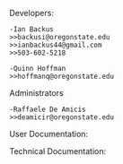   Developers:  
    
    -Ian Backus  
    >>backusi@oregonstate.edu  
    >>ianbackus44@gmail.com  
    >>503-602-5218  
    
    -Quinn Hoffman  
    >>hoffmanq@oregonstate.edu  
    
  Administrators  
    
    -Raffaele De Amicis  
    >>deamicir@oregonstate.edu  
  
  
User Documentation:  


Technical Documentation:  
